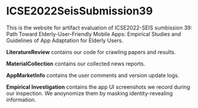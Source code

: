 # ICSE2022SeisSubmission39
This is the website for artifact evaluation of ICSE2022-SEIS sumbission 39: Path Toward Elderly-User-Friendly Mobile Apps: Empirical Studies and Guidelines of App Adaptation for Elderly Users.

**LiteratureReview** contains our code for crawling papers and results. 


**MaterialCollection** contains our collected news reports. 

**AppMarketInfo** contains the user comments and version update logs.

**Empirical Investigation** contains the app UI screenshots we record during our inspection. We anoynomize them by masking identity-revealing information.


